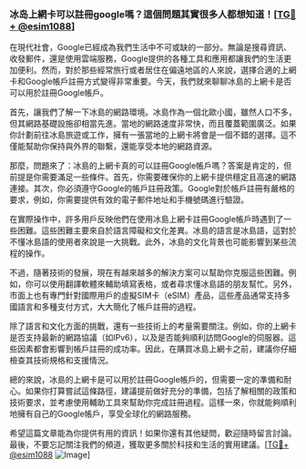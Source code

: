 ### 冰岛上網卡可以註冊google嗎？這個問題其實很多人都想知道！[[TG💪+ @esim1088](https://t.me/s/esim1088)]

在現代社會，Google已經成為我們生活中不可或缺的一部分。無論是搜尋資訊、收發郵件，還是使用雲端服務，Google提供的各種工具和應用都讓我們的生活更加便利。然而，對於那些經常旅行或者居住在偏遠地區的人來說，選擇合適的上網卡和Google帳戶註冊方式變得非常重要。今天，我們就來聊聊冰島的上網卡是否可以用於註冊Google帳戶。

首先，讓我們了解一下冰島的網路環境。冰島作為一個北歐小國，雖然人口不多，但其網路基礎設施卻相當先進。當地的網路速度非常快，而且覆蓋範圍廣泛。如果你計劃前往冰島旅遊或工作，擁有一張當地的上網卡將會是一個不錯的選擇。這不僅能幫助你保持與外界的聯繫，還能享受本地的網路資源。

那麼，問題來了：冰島的上網卡真的可以註冊Google帳戶嗎？答案是肯定的，但前提是你需要滿足一些條件。首先，你需要確保你的上網卡提供穩定且高速的網路連接。其次，你必須遵守Google的帳戶註冊政策。Google對於帳戶註冊有嚴格的要求，例如，你需要提供有效的電子郵件地址和手機號碼進行驗證。

在實際操作中，許多用戶反映他們在使用冰島上網卡註冊Google帳戶時遇到了一些困難。這些困難主要來自於語言障礙和文化差異。冰島的語言是冰島語，這對於不懂冰島語的使用者來說是一大挑戰。此外，冰島的文化背景也可能影響到某些流程的操作。

不過，隨著技術的發展，現在有越來越多的解決方案可以幫助你克服這些困難。例如，你可以使用翻譯軟體來輔助填寫表格，或者尋求懂冰島語的朋友幫忙。另外，市面上也有專門針對國際用戶的虛擬SIM卡（eSIM）產品，這些產品通常支持多國語言和多種支付方式，大大簡化了帳戶註冊的過程。

除了語言和文化方面的挑戰，還有一些技術上的考量需要關注。例如，你的上網卡是否支持最新的網路協議（如IPv6），以及是否能夠順利訪問Google的伺服器。這些因素都會影響到帳戶註冊的成功率。因此，在購買冰島上網卡之前，建議你仔細檢查其技術規格和支援情況。

總的來說，冰島的上網卡是可以用於註冊Google帳戶的，但需要一定的準備和耐心。如果你打算嘗試這條路徑，建議提前做好充分的準備，包括了解相關的政策和技術要求，並考慮使用輔助工具來幫助你完成註冊過程。這樣一來，你就能夠順利地擁有自己的Google帳戶，享受全球化的網路服務。

希望這篇文章能為你提供有用的資訊！如果你還有其他疑問，歡迎隨時留言討論。最後，不要忘記關注我們的頻道，獲取更多關於科技和生活的實用建議。[[TG💪+ @esim1088](https://t.me/s/esim1088) ![Image](https://i.postimg.cc/4NQfJmqS/Snipaste-2025-05-13-00-14-12.png)]